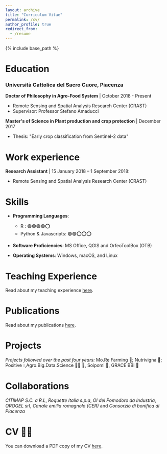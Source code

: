 ```yaml
---
layout: archive
title: "Curriculum Vitae"
permalink: /cv/
author_profile: true
redirect_from:
  - /resume
---
```


{% include base_path %}


Education
======
### Università Cattolica del Sacro Cuore, Piacenza
**Doctor of Philosophy in Agro-Food System** | October 2018 - Present
  * Remote Sensing and Spatial Analysis Research Center (CRAST)
  * Supervisor: Professor Stefano Amaducci

**Master's of Science in Plant production and crop protection** | December 2017
  * Thesis: "Early crop classification from Sentinel-2 data"


Work experience
======
**Research Assistant** | 15 January 2018 – 1 September 2018: 
  * Remote Sensing and Spatial Analysis Research Center (CRAST)


Skills
======

* **Programming Languages**:  
  * R :     🟢🟢🟢🟢⭕
  * Python & Javascripts: 🟢🟢⭕⭕⭕
 
* **Software Proficiencies**: MS Office, QGIS and OrfeoToolBox (OTB)
* **Operating Systems**: Windows, macOS, and Linux


Teaching Experience
======
Read about my teaching experience [here](/teaching).

Publications 
======
Read about my publications [here](/publications).


[//]: # (<iframe src="/files/CV_MicheleCroci.pdf" width="100%" height="500" frameborder="no" border="0" marginwidth="0" marginheight="0"></iframe>)


Projects
======
*Projects followed over the past four years:* Mo.Re Farming 🚜; Nutrivigna 🍇; Positive 💧,Agro.Big.Data.Science 🥬🍐 🥝, Soipomi 🍅,  GRACE BBI 🌾
 

Collaborations
======
*CITIMAP S.C. a R.L*, *Roquette Italia s.p.a*, *OI del Pomodoro da Industria*, *OROGEL* srl, *Canale emilia romagnolo (CER)* and *Consorzio di bonifica di Piacenza* 
  

CV 👨‍💻
======
You can download a PDF copy of my CV [here](/files/CV_MicheleCroci.pdf).
